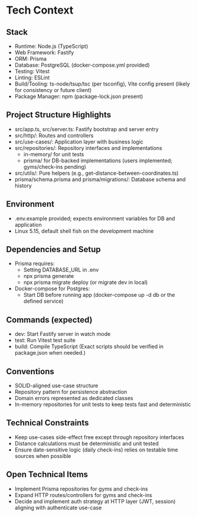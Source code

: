 # Tech Context

## Stack
- Runtime: Node.js (TypeScript)
- Web Framework: Fastify
- ORM: Prisma
- Database: PostgreSQL (docker-compose.yml provided)
- Testing: Vitest
- Linting: ESLint
- Build/Tooling: ts-node/tsup/tsc (per tsconfig), Vite config present (likely for consistency or future client)
- Package Manager: npm (package-lock.json present)

## Project Structure Highlights
- src/app.ts, src/server.ts: Fastify bootstrap and server entry
- src/http/: Routes and controllers
- src/use-cases/: Application layer with business logic
- src/repositories/: Repository interfaces and implementations
  - in-memory/ for unit tests
  - prisma/ for DB-backed implementations (users implemented; gyms/check-ins pending)
- src/utils/: Pure helpers (e.g., get-distance-between-coordinates.ts)
- prisma/schema.prisma and prisma/migrations/: Database schema and history

## Environment
- .env.example provided; expects environment variables for DB and application
- Linux 5.15, default shell fish on the development machine

## Dependencies and Setup
- Prisma requires:
  - Setting DATABASE_URL in .env
  - npx prisma generate
  - npx prisma migrate deploy (or migrate dev in local)
- Docker-compose for Postgres:
  - Start DB before running app (docker-compose up -d db or the defined service)

## Commands (expected)
- dev: Start Fastify server in watch mode
- test: Run Vitest test suite
- build: Compile TypeScript
(Exact scripts should be verified in package.json when needed.)

## Conventions
- SOLID-aligned use-case structure
- Repository pattern for persistence abstraction
- Domain errors represented as dedicated classes
- In-memory repositories for unit tests to keep tests fast and deterministic

## Technical Constraints
- Keep use-cases side-effect free except through repository interfaces
- Distance calculations must be deterministic and unit tested
- Ensure date-sensitive logic (daily check-ins) relies on testable time sources when possible

## Open Technical Items
- Implement Prisma repositories for gyms and check-ins
- Expand HTTP routes/controllers for gyms and check-ins
- Decide and implement auth strategy at HTTP layer (JWT, session) aligning with authenticate use-case
